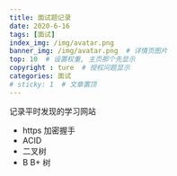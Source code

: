 ```yaml
---
title: 面试题记录
date: 2020-6-16
tags: [面试]
index_img: /img/avatar.png
banner_img: /img/avatar.png  # 详情页图片
top: 10  # 设置权重, 主页那个先显示
copyright : ture  # 授权问题显示
categories: 面试
# sticky: 1  # 文章置顶
---
```


记录平时发现的学习网站
<!-- more -->

- https 加密握手
- ACID
- 二叉树
- B B+ 树

